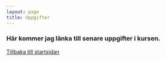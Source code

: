 ```yaml
---
layout: page
title: Uppgifter
---
```


### Här kommer jag länka till senare uppgifter i kursen.

[Tillbaka till startsidan](/)
